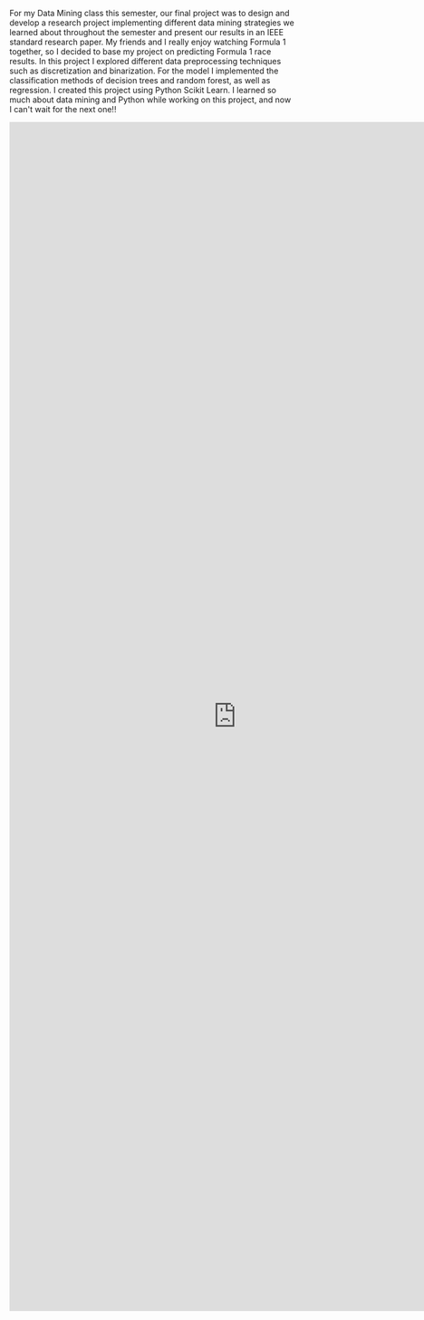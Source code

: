 <html>
<body>
  <p>For my Data Mining class this semester, our final project was to design and develop a research project implementing
  different data mining strategies we learned about throughout the semester and present our results in an IEEE standard
  research paper. My friends and I really enjoy watching Formula 1 together, so I decided to base my project on predicting
  Formula 1 race results. In this project I explored different data preprocessing techniques such as discretization and 
  binarization. For the model I implemented the classification methods of decision trees and random forest, as well 
  as regression. I created this project using Python Scikit Learn. I learned so much about data mining and Python while working 
  on this project, and now I can&apos;t wait for the next one!!</p>
  <embed src="https://raw.githubusercontent.com/taylor-clark6/MyWebsite/master/MiningThePodium.docx.pdf" width="800px" height="2100px" />
</body>
</html>
